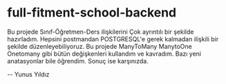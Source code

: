 # full-fitment-school-backend
Bu projede Sınıf-Öğretmen-Ders ilişkilerini Çok ayrıntılı bir şekilde hazırladım. Hepsini postmandan POSTGRESQL'e gerek kalmadan ilişkili bir şekilde düzenleyebiliyoruz.
Bu projede ManyToMany ManytoOne Onetomany gibi bütün değişkenleri kullandım ve kavradım. Bazı yeni anatasyonlar bile öğrendim.
Sonuç ise karşınızda.



-- Yunus Yıldız 
